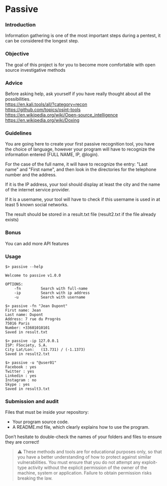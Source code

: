 # Passive

### Introduction

Information gathering is one of the most important steps during a pentest, it can be considered the longest step.

### Objective

The goal of this project is for you to become more comfortable with open source investigative methods

### Advice

Before asking help, ask yourself if you have really thought about all the possibilities.  
https://en.kali.tools/all/?category=recon  
https://github.com/topics/osint-tools  
https://en.wikipedia.org/wiki/Open-source_intelligence  
https://en.wikipedia.org/wiki/Doxing

### Guidelines

You are going here to create your first passive recognition tool, you have the choice of language, however your program will have to recognize the information entered (FULL NAME, IP, @login).

For the case of the full name, it will have to recognize the entry: "Last name" and "First name", and then look in the directories for the telephone number and the address.

If it is the IP address, your tool should display at least the city and the name of the internet service provider.

If it is a username, your tool will have to check if this username is used in at least 5 known social networks.

The result should be stored in a result.txt file (result2.txt if the file already exists)

### Bonus

You can add more API features

### Usage

```
$> passive --help

Welcome to passive v1.0.0

OPTIONS:
    -fn         Search with full-name
    -ip         Search with ip address
    -u          Search with username

$> passive -fn "Jean Dupont"
First name: Jean
Last name: Dupont
Address: 7 rue du Progrès
75016 Paris
Number: +33601010101
Saved in result.txt

$> passive -ip 127.0.0.1
ISP: FSociety, S.A.
City Lat/Lon:	(13.731) / (-1.1373)
Saved in result2.txt

$> passive -u "@user01"
Facebook : yes
Twitter : yes
Linkedin : yes
Instagram : no
Skype : yes
Saved in result3.txt
```

### Submission and audit

Files that must be inside your repository:

- Your program source code.
- A README.md file, which clearly explains how to use the program.

Don’t hesitate to double-check the names of your folders and files to ensure they are correct!

> ⚠️ These methods and tools are for educational purposes only, so that you have a better understanding of how to protect against similar vulnerabilities. You must ensure that you do not attempt any exploit-type activity without the explicit permission of the owner of the machine, system or application. Failure to obtain permission risks breaking the law.
